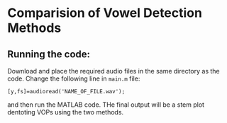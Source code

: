 # Comparision of Vowel Detection Methods

## Running the code:

Download and place the required audio files in the same directory as the code. Change the following line in `main.m` file:

```
[y,fs]=audioread('NAME_OF_FILE.wav');
```

and then run the MATLAB code. THe final output will be a stem plot dentoting VOPs using the two methods.
